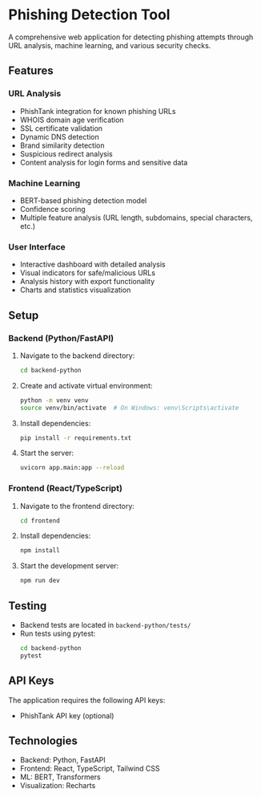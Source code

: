 # Phishing Detection Tool

A comprehensive web application for detecting phishing attempts through URL analysis, machine learning, and various security checks.

## Features

### URL Analysis
- PhishTank integration for known phishing URLs
- WHOIS domain age verification
- SSL certificate validation
- Dynamic DNS detection
- Brand similarity detection
- Suspicious redirect analysis
- Content analysis for login forms and sensitive data

### Machine Learning
- BERT-based phishing detection model
- Confidence scoring
- Multiple feature analysis (URL length, subdomains, special characters, etc.)

### User Interface
- Interactive dashboard with detailed analysis
- Visual indicators for safe/malicious URLs
- Analysis history with export functionality
- Charts and statistics visualization

## Setup

### Backend (Python/FastAPI)
1. Navigate to the backend directory:
   ```bash
   cd backend-python
   ```
2. Create and activate virtual environment:
   ```bash
   python -m venv venv
   source venv/bin/activate  # On Windows: venv\Scripts\activate
   ```
3. Install dependencies:
   ```bash
   pip install -r requirements.txt
   ```
4. Start the server:
   ```bash
   uvicorn app.main:app --reload
   ```

### Frontend (React/TypeScript)
1. Navigate to the frontend directory:
   ```bash
   cd frontend
   ```
2. Install dependencies:
   ```bash
   npm install
   ```
3. Start the development server:
   ```bash
   npm run dev
   ```

## Testing
- Backend tests are located in `backend-python/tests/`
- Run tests using pytest:
  ```bash
  cd backend-python
  pytest
  ```

## API Keys
The application requires the following API keys:
- PhishTank API key (optional)

## Technologies
- Backend: Python, FastAPI
- Frontend: React, TypeScript, Tailwind CSS
- ML: BERT, Transformers
- Visualization: Recharts